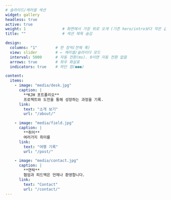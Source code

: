 ```yaml
---
# 슬라이드/캐러셀 섹션
widget: gallery
headless: true
active: true
weight: 1                # 화면에서 가장 위로 오게 (기존 hero/intro보다 작은 값)
title: ""                # 섹션 제목 숨김

design:
  columns: "1"        # 한 장씩(전체 폭)
  view: slider        # ← 캐러셀/슬라이더 모드
  interval: 5000      # 자동 전환(ms). 0이면 자동 전환 없음
  arrows: true        # 좌우 화살표
  indicators: true    # 하단 점(●●●)

content:
  items:
    - image: "media/desk.jpg"
      caption: |
        **KJH 포트폴리오**  
        프로젝트와 도전을 통해 성장하는 과정을 기록.
      link:
        text: "소개 보기"
        url: "/about/"

    - image: "media/field.jpg"
      caption: |
        **취미**  
        여러가지 취미를
      link:
        text: "여행 기록"
        url: "/post/"

    - image: "media/contact.jpg"
      caption: |
        **연락**  
        협업과 피드백은 언제나 환영합니다.
      link:
        text: "Contact"
        url: "/contact/"
---
```

